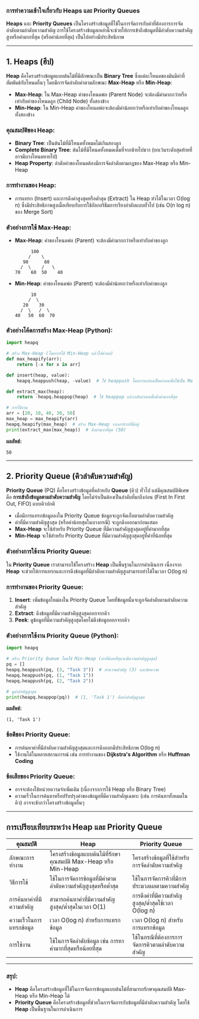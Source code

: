 ### การทำความเข้าใจเกี่ยวกับ **Heaps** และ **Priority Queues**

**Heaps** และ **Priority Queues** เป็นโครงสร้างข้อมูลที่ใช้ในการจัดการกับค่าที่ต้องการการจัดลำดับตามลำดับความสำคัญ การใช้โครงสร้างข้อมูลเหล่านี้จะช่วยให้การเข้าถึงข้อมูลที่มีลำดับความสำคัญสูงหรือค่ามากที่สุด (หรือค่าน้อยที่สุด) เป็นไปอย่างมีประสิทธิภาพ

---

## **1. Heaps (ฮีป)**

**Heap** คือโครงสร้างข้อมูลแบบต้นไม้ที่มีลักษณะเป็น **Binary Tree** ซึ่งแต่ละโหนดของมันมีค่าที่สัมพันธ์กับโหนดอื่นๆ โดยมีการจัดลำดับค่าตามลักษณะ **Max-Heap** หรือ **Min-Heap**:

- **Max-Heap**: ใน Max-Heap ค่าของโหนดพ่อ (Parent Node) จะต้องมีค่ามากกว่าหรือเท่ากับค่าของโหนดลูก (Child Node) ทั้งสองข้าง
- **Min-Heap**: ใน Min-Heap ค่าของโหนดพ่อจะต้องมีค่าน้อยกว่าหรือเท่ากับค่าของโหนดลูกทั้งสองข้าง

### คุณสมบัติของ Heap:
- **Binary Tree**: เป็นต้นไม้ที่มีโหนดทั้งหมดไม่เกินสองลูก
- **Complete Binary Tree**: ต้นไม้ที่มีโหนดทั้งหมดเต็มที่จากซ้ายไปขวา (ยกเว้นระดับสุดท้ายที่อาจมีบางโหนดหายไป)
- **Heap Property**: ลำดับค่าของโหนดต้องมีการจัดลำดับตามกฎของ Max-Heap หรือ Min-Heap

### การทำงานของ Heap:
- การแทรก (Insert) และการดึงค่าสูงสุดหรือต่ำสุด (Extract) ใน Heap ทำได้ในเวลา O(log n) ซึ่งมีประสิทธิภาพสูงเมื่อเทียบกับการใช้อัลกอริธึมการเรียงลำดับแบบทั่วไป (เช่น O(n log n) ของ Merge Sort)

### ตัวอย่างการใช้ Max-Heap:
- **Max-Heap**: ค่าของโหนดพ่อ (Parent) จะต้องมีค่ามากกว่าหรือเท่ากับค่าของลูก
    ```
          100
         /    \
       90      80
      /  \    /   \
    70    60  50    40
    ```

- **Min-Heap**: ค่าของโหนดพ่อ (Parent) จะต้องมีค่าน้อยกว่าหรือเท่ากับค่าของลูก
    ```
          10
         /  \
       20    30
      /  \   /  \
    40   50  60  70
    ```

### ตัวอย่างโค้ดการสร้าง Max-Heap (Python):
```python
import heapq

# สร้าง Max-Heap (โดยการใช้ Min-Heap แล้วใส่ค่าลบ)
def max_heapify(arr):
    return [-x for x in arr]

def insert(heap, value):
    heapq.heappush(heap, -value)  # ใช้ heappush โดยการแปลงเป็นค่าลบเพื่อใช้เป็น Max-Heap

def extract_max(heap):
    return -heapq.heappop(heap)  # ใช้ heappop แล้วกลับค่าลบเพื่อดึงค่ามากที่สุด

# การใช้งาน
arr = [20, 10, 40, 30, 50]
max_heap = max_heapify(arr)
heapq.heapify(max_heap)  # สร้าง Max-Heap จากอาร์เรย์ที่มีอยู่
print(extract_max(max_heap))  # ดึงค่ามากที่สุด (50)
```

**ผลลัพธ์:**
```
50
```

---

## **2. Priority Queue (คิวลำดับความสำคัญ)**

**Priority Queue** (PQ) คือโครงสร้างข้อมูลที่คล้ายกับ **Queue** (คิว) ทั่วไป แต่มีคุณสมบัติพิเศษคือ **การเข้าถึงข้อมูลตามลำดับความสำคัญ** โดยไม่จำเป็นต้องเป็นลำดับที่มาถึงก่อน (First In First Out, FIFO) แบบคิวปกติ

- เมื่อมีการแทรกข้อมูลลงใน Priority Queue ข้อมูลจะถูกจัดเก็บตามลำดับความสำคัญ
- ค่าที่มีความสำคัญสูงสุด (หรือค่าน้อยสุดในบางกรณี) จะถูกดึงออกมาก่อนเสมอ
- **Max-Heap** จะใช้สำหรับ Priority Queue ที่มีความสำคัญสูงสุดอยู่ที่ค่ามากที่สุด
- **Min-Heap** จะใช้สำหรับ Priority Queue ที่มีความสำคัญสูงสุดอยู่ที่ค่าที่น้อยที่สุด

### ตัวอย่างการใช้งาน Priority Queue:
ใน **Priority Queue** เราสามารถใช้โครงสร้าง **Heap** เป็นพื้นฐานในการดำเนินการ เนื่องจาก **Heap** จะช่วยให้การแทรกและการดึงข้อมูลที่มีลำดับความสำคัญสูงสามารถทำได้ในเวลา O(log n)

### การทำงานของ Priority Queue:
1. **Insert**: เพิ่มข้อมูลใหม่ลงใน Priority Queue โดยที่ข้อมูลนั้นจะถูกจัดลำดับตามลำดับความสำคัญ
2. **Extract**: ดึงข้อมูลที่มีความสำคัญสูงสุดออกจากคิว
3. **Peek**: ดูข้อมูลที่มีความสำคัญสูงสุดโดยไม่ดึงข้อมูลออกจากคิว

### ตัวอย่างการใช้งาน Priority Queue (Python):
```python
import heapq

# สร้าง Priority Queue โดยใช้ Min-Heap (ค่าที่น้อยที่สุดจะมีความสำคัญสูงสุด)
pq = []
heapq.heappush(pq, (3, "Task 3"))  # ค่าความสำคัญ (3) และข้อความ
heapq.heappush(pq, (1, "Task 1"))
heapq.heappush(pq, (2, "Task 2"))

# ดูค่าสำคัญสูงสุด
print(heapq.heappop(pq))  # (1, 'Task 1') คือค่าสำคัญสูงสุด
```

**ผลลัพธ์:**
```
(1, 'Task 1')
```

### ข้อดีของ Priority Queue:
- การค้นหาค่าที่มีลำดับความสำคัญสูงสุดและการดึงออกมีประสิทธิภาพ O(log n)
- ใช้งานได้ในหลายสถานการณ์ เช่น การทำงานของ **Dijkstra's Algorithm** หรือ **Huffman Coding**

### ข้อเสียของ Priority Queue:
- อาจจะต้องใช้หน่วยความจำเพิ่มเติม (เนื่องจากการใช้ Heap หรือ Binary Tree)
- ความเร็วในการค้นหาหรือปรับปรุงค่าของข้อมูลที่มีความสำคัญเฉพาะ (เช่น การค้นหาทั้งหมดในคิว) อาจจะช้ากว่าโครงสร้างข้อมูลอื่นๆ

---

## **การเปรียบเทียบระหว่าง Heap และ Priority Queue**

| คุณสมบัติ              | **Heap**                                        | **Priority Queue**                                  |
|------------------------|-------------------------------------------------|-----------------------------------------------------|
| ลักษณะการทำงาน         | โครงสร้างข้อมูลแบบต้นไม้ที่รักษาคุณสมบัติ Max-Heap หรือ Min-Heap | โครงสร้างข้อมูลที่ใช้สำหรับการจัดลำดับความสำคัญ |
| วิธีการใช้              | ใช้ในการจัดการข้อมูลที่มีค่าตามลำดับความสำคัญสูงสุดหรือต่ำสุด | ใช้ในการจัดการคิวที่มีการประมวลผลตามความสำคัญ |
| การค้นหาค่าที่มีความสำคัญ | สามารถค้นหาค่าที่มีความสำคัญสูงสุด/ต่ำสุดในเวลา O(1) | การดึงค่าที่มีความสำคัญสูงสุด/ต่ำสุดใช้เวลา O(log n) |
| ความเร็วในการแทรกข้อมูล  | เวลา O(log n) สำหรับการแทรกข้อมูล | เวลา O(log n) สำหรับการแทรกข้อมูล |
| การใช้งาน               | ใช้ในการจัดลำดับข้อมูล เช่น การหาค่ามากที่สุดหรือน้อยที่สุด | ใช้ในกรณีที่ต้องการการจัดการคิวตามลำดับความสำคัญ |

---

### สรุป:
- **Heap** คือโครงสร้างข้อมูลที่ใช้ในการจัดการข้อมูลแบบต้นไม้ที่สามารถรักษาคุณสมบัติ Max-Heap หรือ Min-Heap ได้
- **Priority Queue** คือโครงสร้างข้อมูลที่ช่วยในการจัดการกับข้อมูลที่มีลำดับความสำคัญ โดยใช้ **Heap** เป็นพื้นฐานในการดำเนินการ